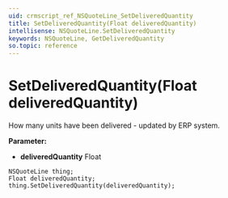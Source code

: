 ```yaml
---
uid: crmscript_ref_NSQuoteLine_SetDeliveredQuantity
title: SetDeliveredQuantity(Float deliveredQuantity)
intellisense: NSQuoteLine.SetDeliveredQuantity
keywords: NSQuoteLine, GetDeliveredQuantity
so.topic: reference
---
```


# SetDeliveredQuantity(Float deliveredQuantity)

How many units have been delivered - updated by ERP system.

**Parameter:** 
 - **deliveredQuantity** Float

```crmscript
NSQuoteLine thing;
Float deliveredQuantity;
thing.SetDeliveredQuantity(deliveredQuantity);
```

